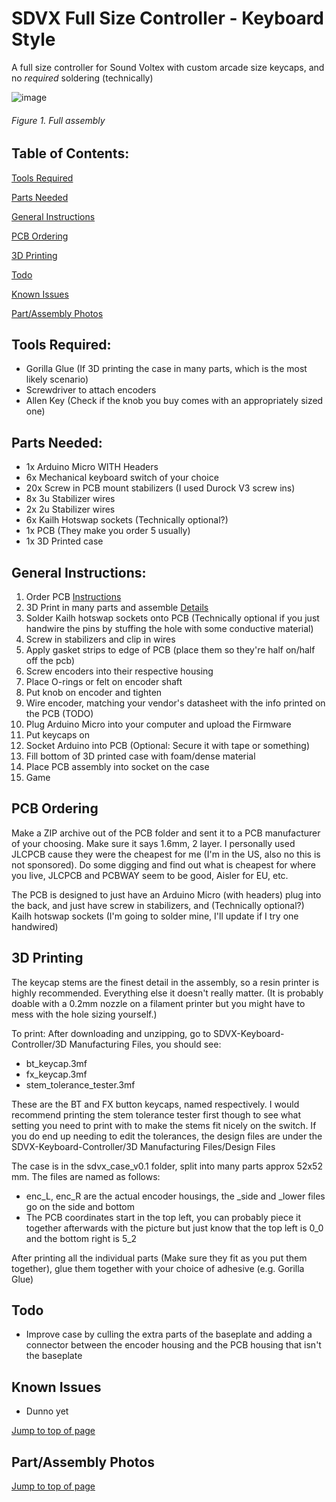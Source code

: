 # SDVX Full Size Controller - Keyboard Style
A full size controller for Sound Voltex with custom arcade size keycaps, and no _required_ soldering (technically) 



![image](https://github.com/user-attachments/assets/9a7b1bfd-62c1-44c1-a583-e57ed6d0b2ee)
###### _Figure 1. Full assembly_



## Table of Contents:
 [Tools Required](#tools-required)
 
 [Parts Needed](#parts-needed)
 
 [General Instructions](#general-instructions)
 
 [PCB Ordering](#pcb-ordering)
 
 [3D Printing](#3d-printing)
 
 [Todo](#todo)
 
 [Known Issues](#known-issues)
 
 [Part/Assembly Photos](#partassembly-photos)

## Tools Required:
- Gorilla Glue (If 3D printing the case in many parts, which is the most likely scenario)
- Screwdriver to attach encoders
- Allen Key (Check if the knob you buy comes with an appropriately sized one)

## Parts Needed:
- 1x Arduino Micro WITH Headers
- 6x Mechanical keyboard switch of your choice
- 20x Screw in PCB mount stabilizers (I used Durock V3 screw ins)
- 8x 3u Stabilizer wires
- 2x 2u Stabilizer wires
- 6x Kailh Hotswap sockets (Technically optional?)
- 1x PCB (They make you order 5 usually)
- 1x 3D Printed case

## General Instructions:
1. Order PCB [Instructions](#pcb-ordering)
2. 3D Print in many parts and assemble [Details](#3d-printing)
3. Solder Kailh hotswap sockets onto PCB (Technically optional if you just handwire the pins by stuffing the hole with some conductive material)
4. Screw in stabilizers and clip in wires
5. Apply gasket strips to edge of PCB (place them so they're half on/half off the pcb)
6. Screw encoders into their respective housing
7. Place O-rings or felt on encoder shaft
8. Put knob on encoder and tighten
9. Wire encoder, matching your vendor's datasheet with the info printed on the PCB (TODO)
10. Plug Arduino Micro into your computer and upload the Firmware
11. Put keycaps on
12. Socket Arduino into PCB (Optional: Secure it with tape or something)
13. Fill bottom of 3D printed case with foam/dense material
14. Place PCB assembly into socket on the case
15. Game

## PCB Ordering
Make a ZIP archive out of the PCB folder and sent it to a PCB manufacturer of your choosing. Make sure it says 1.6mm, 2 layer. I personally used JLCPCB cause they were the cheapest for me (I'm in the US, also no this is not sponsored). Do some digging and find out what is cheapest for where you live, JLCPCB and PCBWAY seem to be good, Aisler for EU, etc.

The PCB is designed to just have an Arduino Micro (with headers) plug into the back, and just have screw in stabilizers, and (Technically optional?) Kailh hotswap sockets (I'm going to solder mine, I'll update if I try one handwired)

## 3D Printing
The keycap stems are the finest detail in the assembly, so a resin printer is highly recommended. Everything else it doesn't really matter.
(It is probably doable with a 0.2mm nozzle on a filament printer but you might have to mess with the hole sizing yourself.)

To print: After downloading and unzipping, go to SDVX-Keyboard-Controller/3D Manufacturing Files, you should see:
- bt_keycap.3mf
- fx_keycap.3mf
- stem_tolerance_tester.3mf

These are the BT and FX button keycaps, named respectively. I would recommend printing the stem tolerance tester first though to see what setting you need to print with to make the stems fit nicely on the switch. If you do end up needing to edit the tolerances, the design files are under the SDVX-Keyboard-Controller/3D Manufacturing Files/Design Files

The case is in the sdvx_case_v0.1 folder, split into many parts approx 52x52 mm. The files are named as follows:
- enc_L, enc_R are the actual encoder housings, the _side and _lower files go on the side and bottom
- The PCB coordinates start in the top left, you can probably piece it together afterwards with the picture but just know that the top left is 0_0 and the bottom right is 5_2

After printing all the individual parts (Make sure they fit as you put them together), glue them together with your choice of adhesive (e.g. Gorilla Glue)

## Todo
- Improve case by culling the extra parts of the baseplate and adding a connector between the encoder housing and the PCB housing that isn't the baseplate

## Known Issues
- Dunno yet

[Jump to top of page](#table-of-contents)

## Part/Assembly Photos

[Jump to top of page](#table-of-contents)
